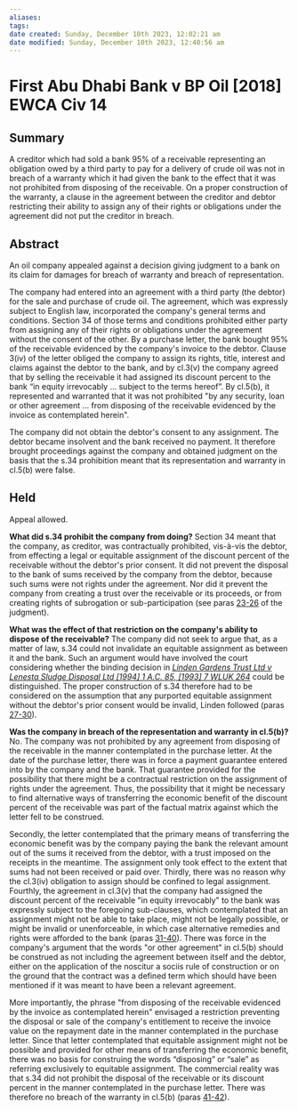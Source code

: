 ```yaml
---
aliases: 
tags: 
date created: Sunday, December 10th 2023, 12:02:21 am
date modified: Sunday, December 10th 2023, 12:40:56 am
---
```


# First Abu Dhabi Bank v BP Oil [2018] EWCA Civ 14

## Summary

A creditor which had sold a bank 95% of a receivable representing an obligation owed by a third party to pay for a delivery of crude oil was not in breach of a warranty which it had given the bank to the effect that it was not prohibited from disposing of the receivable. On a proper construction of the warranty, a clause in the agreement between the creditor and debtor restricting their ability to assign any of their rights or obligations under the agreement did not put the creditor in breach.

## Abstract

An oil company appealed against a decision giving judgment to a bank on its claim for damages for breach of warranty and breach of representation.

The company had entered into an agreement with a third party (the debtor) for the sale and purchase of crude oil. The agreement, which was expressly subject to English law, incorporated the company's general terms and conditions. Section 34 of those terms and conditions prohibited either party from assigning any of their rights or obligations under the agreement without the consent of the other. By a purchase letter, the bank bought 95% of the receivable evidenced by the company's invoice to the debtor. Clause 3(iv) of the letter obliged the company to assign its rights, title, interest and claims against the debtor to the bank, and by cl.3(v) the company agreed that by selling the receivable it had assigned its discount percent to the bank “in equity irrevocably … subject to the terms hereof”. By cl.5(b), it represented and warranted that it was not prohibited "by any security, loan or other agreement … from disposing of the receivable evidenced by the invoice as contemplated herein".

The company did not obtain the debtor's consent to any assignment. The debtor became insolvent and the bank received no payment. It therefore brought proceedings against the company and obtained judgment on the basis that the s.34 prohibition meant that its representation and warranty in cl.5(b) were false.

## Held

Appeal allowed.

**What did s.34 prohibit the company from doing?** Section 34 meant that the company, as creditor, was contractually prohibited, vis-à-vis the debtor, from effecting a legal or equitable assignment of the discount percent of the receivable without the debtor's prior consent. It did not prevent the disposal to the bank of sums received by the company from the debtor, because such sums were not rights under the agreement. Nor did it prevent the company from creating a trust over the receivable or its proceeds, or from creating rights of subrogation or sub-participation (see paras [23-26](javascript:void(0); "View judgment paragraphs") of the judgment).

**What was the effect of that restriction on the company's ability to dispose of the receivable?** The company did not seek to argue that, as a matter of law, s.34 could not invalidate an equitable assignment as between it and the bank. Such an argument would have involved the court considering whether the binding decision in _[Linden Gardens Trust Ltd v Lenesta Sludge Disposal Ltd [1994] 1 A.C. 85, [1993] 7 WLUK 264](https://uk.westlaw.com/Document/IE0FFD110E42711DA8FC2A0F0355337E9/View/FullText.html?originationContext=document&transitionType=DocumentItem&ppcid=c794e5e6819441d6b462a21b39943bad&contextData=(sc.Default))_ could be distinguished. The proper construction of s.34 therefore had to be considered on the assumption that any purported equitable assignment without the debtor's prior consent would be invalid, Linden followed (paras [27-30](javascript:void(0); "View judgment paragraphs")).

**Was the company in breach of the representation and warranty in cl.5(b)?** No. The company was not prohibited by any agreement from disposing of the receivable in the manner contemplated in the purchase letter. At the date of the purchase letter, there was in force a payment guarantee entered into by the company and the bank. That guarantee provided for the possibility that there might be a contractual restriction on the assignment of rights under the agreement. Thus, the possibility that it might be necessary to find alternative ways of transferring the economic benefit of the discount percent of the receivable was part of the factual matrix against which the letter fell to be construed.

Secondly, the letter contemplated that the primary means of transferring the economic benefit was by the company paying the bank the relevant amount out of the sums it received from the debtor, with a trust imposed on the receipts in the meantime. The assignment only took effect to the extent that sums had not been received or paid over. Thirdly, there was no reason why the cl.3(iv) obligation to assign should be confined to legal assignment. Fourthly, the agreement in cl.3(v) that the company had assigned the discount percent of the receivable "in equity irrevocably" to the bank was expressly subject to the foregoing sub-clauses, which contemplated that an assignment might not be able to take place, might not be legally possible, or might be invalid or unenforceable, in which case alternative remedies and rights were afforded to the bank (paras [31-40](javascript:void(0); "View judgment paragraphs")). There was force in the company's argument that the words "or other agreement" in cl.5(b) should be construed as not including the agreement between itself and the debtor, either on the application of the noscitur a sociis rule of construction or on the ground that the contract was a defined term which should have been mentioned if it was meant to have been a relevant agreement.

More importantly, the phrase "from disposing of the receivable evidenced by the invoice as contemplated herein" envisaged a restriction preventing the disposal or sale of the company's entitlement to receive the invoice value on the repayment date in the manner contemplated in the purchase letter. Since that letter contemplated that equitable assignment might not be possible and provided for other means of transferring the economic benefit, there was no basis for construing the words “disposing” or “sale” as referring exclusively to equitable assignment. The commercial reality was that s.34 did not prohibit the disposal of the receivable or its discount percent in the manner contemplated in the purchase letter. There was therefore no breach of the warranty in cl.5(b) (paras [41-42](javascript:void(0); "View judgment paragraphs")).
